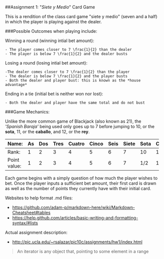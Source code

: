 ##Assignment 1: "_Siete y Medio_" Card Game

This is a rendition of the class card game "siete y medio" 
(seven and a half) in which the player is playing against the dealer.

###Possible Outcomes when playing include:

Winning a round (winning intial bet amount):

	- The player comes closer to 7 \frac{1}{2} than the dealer
	- The player is below 7 \frac{1}{2} and the dealer busts

Losing a round (losing intial bet amount):
	
	-The dealer comes closer to 7 \frac{1}{2} than the player
	- The dealer is below 7 \frac{1}{2} and the player busts
	- Both the dealer and player bust: this is known as the *house advantage*

Ending in a tie (initial bet is neither won nor lost):

	- Both the dealer and player have the same total and do not bust

###Game Mechanics:

Unlike the more common game of Blackjack (also known as 21), the *'Spanish
Baraja'* being used only goes up to 7 before jumping to 10, or the **sota**,
11, or the **caballo**, and 12, or the **rey**.

| Name:   | As | Dos | Tres | Cuatro | Cinco | Seis | Siete | Sota | Caballo | Rey |
|--- | ---| ---|--- |---| ---| ---| ---| ---| ---| ---|
|Rank: | 1 | 2 | 3 | 4 | 5| 6| 7| 10 | 11 | 12 |
|Point value:| 1 | 2 | 3 | 4 | 5| 6| 7| 1/2 | 1/2 | 1/2 |

Each game begins with a simply question of how much the player wishes to bet.
Once the player inputs a sufficient bet amount, their first card is drawn as
well as the number of points they currently have with their initial card.








Websites to help format .md files:

- https://github.com/adam-p/markdown-here/wiki/Markdown-Cheatsheet#tables
- https://help.github.com/articles/basic-writing-and-formatting-syntax/#lists


Actual assignment description: 

- http://pic.ucla.edu/~rsalazar/pic10c/assignments/hw1/index.html


> An iterator is any object that, pointing to some element in a range 